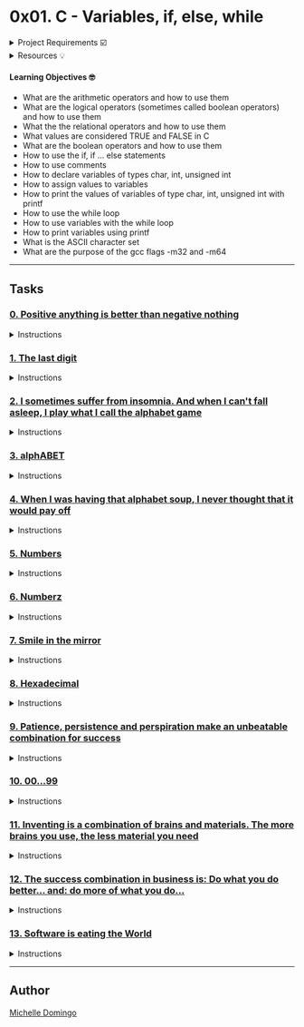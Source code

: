 # 0x01. C - Variables, if, else, while

<details><summary>Project Requirements ☑️</summary>

* Allowed editors: vi, vim, emacs
* * All your files will be compiled on Ubuntu 14.04 LTS
* Your programs and functions will compiled with gcc 4.8.4 using the flags -Wall -Werror -Wextra and -pedantic
* All your files should end with a new line
* A README.md file, at the root of the folder of the project
* There should be no errors and no warnings during compilation
* You are not allowed to use system
* Your code should use the Betty style. It will be checked using betty-style.pl and betty-doc.pl
</details>

<details><summary>Resources 💡</summary>

* [Everything you need to know to start with C](https://intranet.hbtn.io/rltoken/lbqOMfcseEq0Y-7al_j1Ag)
* [Keywords and identifiers](https://intranet.hbtn.io/rltoken/ckqC9BrBcMmv-DLmBauaWQ)
* [integers](https://intranet.hbtn.io/rltoken/Oau_6LT7-3IIt5ew_3Ac6g)
* [Arithmetic Operators in C](https://intranet.hbtn.io/rltoken/r4hrHzg2X9JjnKj8sP_SAw)
* [If statements in C](https://intranet.hbtn.io/rltoken/W93uajwXtW3WOxOaeBtF-A)
* [if…else statement](https://intranet.hbtn.io/rltoken/PMD6eKdkj2RmIpagtABihw)
* [Relational operators](https://intranet.hbtn.io/rltoken/dCy4644-X_WJMYxRZwCfFQ)
* [Logical operators](https://intranet.hbtn.io/rltoken/gJzJXQoEdEN1Oxcutp_76Q)
* [while loop in C](https://intranet.hbtn.io/rltoken/Qhq1p5UcR72-VXFJ_iAqWQ)
* [While loop](https://intranet.hbtn.io/rltoken/RY9a1EDxRKNNHhxbJ6Pn_g)
</details>

#### Learning Objectives 🤓

* What are the arithmetic operators and how to use them
* What are the logical operators (sometimes called boolean operators) and how to use them
* What the the relational operators and how to use them
* What values are considered TRUE and FALSE in C
* What are the boolean operators and how to use them
* How to use the if, if ... else statements
* How to use comments
* How to declare variables of types char, int, unsigned int
* How to assign values to variables
* How to print the values of variables of type char, int, unsigned int with printf
* How to use the while loop
* How to use variables with the while loop
* How to print variables using printf
* What is the ASCII character set
* What are the purpose of the gcc flags -m32 and -m64

---
## Tasks

### [0. Positive anything is better than negative nothing](./0-positive_or_negative.c)
<details><summary>Instructions</summary>

* This program will assign a random number to the variable n each time it is executed. Complete the source code in order to print whether the number stored in the variable n is positive or negative.
```

```
</details>

### [1. The last digit](./1-last_digit.c)
<details><summary>Instructions</summary>

* This program will assign a random number to the variable n each time it is executed. Complete the source code in order to print the last digit of the number stored in the variable n.
```

```
</details>

### [2. I sometimes suffer from insomnia. And when I can't fall asleep, I play what I call the alphabet game](./2-print_alphabet.c)
<details><summary>Instructions</summary>

* Write a program that prints the alphabet in lowercase, followed by a new line.
```

```
</details>

### [3. alphABET](./3-print_alphabets.c)
<details><summary>Instructions</summary>

* Write a program that prints the alphabet in lowercase, and then in uppercase, followed by a new line.
```

```
</details>

### [4. When I was having that alphabet soup, I never thought that it would pay off](./4-print_alphabt.c)
<details><summary>Instructions</summary>

* Write a program that prints the alphabet in lowercase, followed by a new line.
```

```
</details>

### [5. Numbers](./5-print_numbers.c)
<details><summary>Instructions</summary>

* Write a program that prints all single digit numbers of base 10 starting from 0, followed by a new line.
```

```
</details>

### [6. Numberz](./6-print_numberz.c)
<details><summary>Instructions</summary>

* Write a program that prints all single digit numbers of base 10 starting from 0, followed by a new line.
```

```
</details>

### [7. Smile in the mirror](./7-print_tebahpla.c)
<details><summary>Instructions</summary>

* Write a program that prints the lowercase alphabet in reverse, followed by a new line.
```

```
</details>

### [8. Hexadecimal](./8-print_base16.c)
<details><summary>Instructions</summary>

* Write a program that prints all the numbers of base 16 in lowercase, followed by a new line.
```

```
</details>

### [9. Patience, persistence and perspiration make an unbeatable combination for success](./9-print_comb.c)
<details><summary>Instructions</summary>

* Write a program that prints all possible combinations of single-digit numbers.
```

```
</details>

### [10. 00...99](./10-print_comb2.c)
<details><summary>Instructions</summary>

* Write a program that prints the numbers from 00 to 99.
```

```
</details>

### [11. Inventing is a combination of brains and materials. The more brains you use, the less material you need](./100-print_comb3.c)
<details><summary>Instructions</summary>

* Write a program that prints all possible different combinations of two digits.
```

```
</details>

### [12. The success combination in business is: Do what you do better... and: do more of what you do...](./101-print_comb4.c)
<details><summary>Instructions</summary>

* Write a program that prints all possible different combinations of three digits.
```

```
</details>

### [13. Software is eating the World](./102-print_comb5.c)
<details><summary>Instructions</summary>

* Write a program that prints all possible combinations of two two-digit numbers.
```

```
</details>

---

## Author
[Michelle Domingo](https://github.com/michedomingo)
